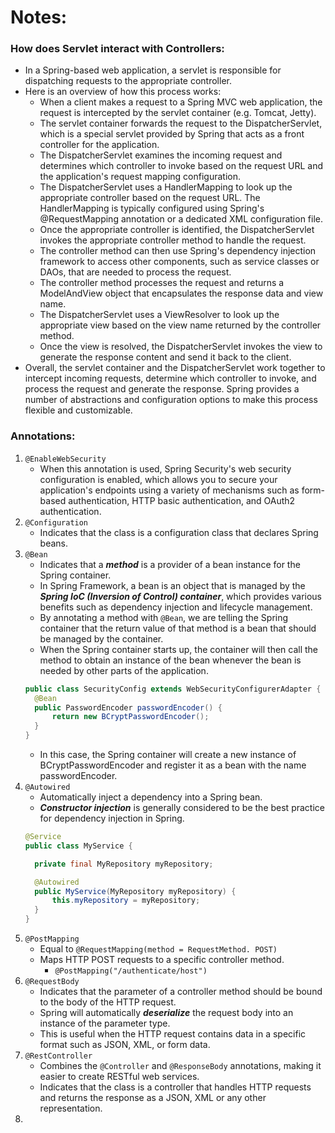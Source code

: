 # Notes:
### How does Servlet interact with Controllers:
- In a Spring-based web application, a servlet is responsible for dispatching requests to the appropriate controller. 
- Here is an overview of how this process works:
  - When a client makes a request to a Spring MVC web application, the request is intercepted by the servlet container (e.g. Tomcat, Jetty).
  - The servlet container forwards the request to the DispatcherServlet, which is a special servlet provided by Spring that acts as a front controller for the application.
  - The DispatcherServlet examines the incoming request and determines which controller to invoke based on the request URL and the application's request mapping configuration.
  - The DispatcherServlet uses a HandlerMapping to look up the appropriate controller based on the request URL. The HandlerMapping is typically configured using Spring's @RequestMapping annotation or a dedicated XML configuration file.
  - Once the appropriate controller is identified, the DispatcherServlet invokes the appropriate controller method to handle the request.
  - The controller method can then use Spring's dependency injection framework to access other components, such as service classes or DAOs, that are needed to process the request.
  - The controller method processes the request and returns a ModelAndView object that encapsulates the response data and view name.
  - The DispatcherServlet uses a ViewResolver to look up the appropriate view based on the view name returned by the controller method.
  - Once the view is resolved, the DispatcherServlet invokes the view to generate the response content and send it back to the client.
- Overall, the servlet container and the DispatcherServlet work together to intercept incoming requests, determine which controller to invoke, and process the request and generate the response. Spring provides a number of abstractions and configuration options to make this process flexible and customizable.

### Annotations:
1. `@EnableWebSecurity`
      - When this annotation is used, Spring Security's web security configuration is enabled, which allows you to secure your application's endpoints using a variety of mechanisms such as form-based authentication, HTTP basic authentication, and OAuth2 authentication.
2. `@Configuration`
      - Indicates that the class is a configuration class that declares Spring beans.
3. `@Bean`
      - Indicates that a ***method*** is a provider of a bean instance for the Spring container. 
      - In Spring Framework, a bean is an object that is managed by the ***Spring IoC (Inversion of Control) container***, which provides various benefits such as dependency injection and lifecycle management.
      - By annotating a method with `@Bean`, we are telling the Spring container that the return value of that method is a bean that should be managed by the container. 
      - When the Spring container starts up, the container will then call the method to obtain an instance of the bean whenever the bean is needed by other parts of the application.
      ```Java
      public class SecurityConfig extends WebSecurityConfigurerAdapter {
        @Bean
        public PasswordEncoder passwordEncoder() {
            return new BCryptPasswordEncoder();
        }
      }
      ```
      - In this case, the Spring container will create a new instance of BCryptPasswordEncoder and register it as a bean with the name passwordEncoder.
4. `@Autowired`
      - Automatically inject a dependency into a Spring bean.
      - ***Constructor injection*** is generally considered to be the best practice for dependency injection in Spring.
      ```Java
      @Service
      public class MyService {

        private final MyRepository myRepository;

        @Autowired
        public MyService(MyRepository myRepository) {
            this.myRepository = myRepository;
        }
      }
      ```
5. `@PostMapping`
      - Equal to `@RequestMapping(method = RequestMethod. POST)`
      - Maps HTTP POST requests to a specific controller method.
        - `@PostMapping("/authenticate/host")`
6. `@RequestBody`
      - Indicates that the parameter of a controller method should be bound to the body of the HTTP request.
      - Spring will automatically ***deserialize*** the request body into an instance of the parameter type. 
      - This is useful when the HTTP request contains data in a specific format such as JSON, XML, or form data.
7. `@RestController`
      - Combines the `@Controller` and `@ResponseBody` annotations, making it easier to create RESTful web services.
      - Indicates that the class is a controller that handles HTTP requests and returns the response as a JSON, XML or any other representation.
8.  